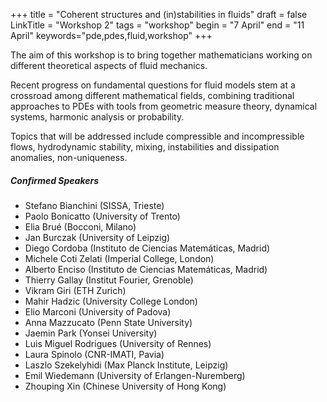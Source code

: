 +++
title = "Coherent structures and (in)stabilities in fluids"
draft = false
LinkTitle = "Workshop 2"
tags = "workshop"
begin = "7 April"
end = "11 April"
keywords="pde,pdes,fluid,workshop"
+++



The aim of this workshop is to bring together mathematicians working on different theoretical aspects of fluid mechanics. 

Recent progress on fundamental questions for fluid models stem at a crossroad among different mathematical fields, combining traditional approaches to PDEs with tools from geometric measure theory, dynamical systems, harmonic analysis or probability.

Topics that will be addressed include compressible and incompressible flows, hydrodynamic stability, mixing, instabilities and dissipation anomalies, non-uniqueness.

##### **Confirmed Speakers**

* Stefano Bianchini (SISSA, Trieste)
* Paolo Bonicatto  (University of Trento)
* Elia Brué (Bocconi, Milano)
* Jan Burczak (University of Leipzig)
* Diego Cordoba (Instituto de Ciencias Matemáticas, Madrid)
* Michele Coti Zelati (Imperial College, London)
* Alberto Enciso (Instituto de Ciencias Matemáticas, Madrid)
* Thierry Gallay (Institut Fourier, Grenoble)
* Vikram Giri (ETH Zurich)
* Mahir Hadzic (University College London)
* Elio Marconi (University of Padova)
* Anna Mazzucato (Penn State University)
* Jaemin Park (Yonsei University)
* Luis Miguel Rodrigues (University of Rennes)
* Laura Spinolo (CNR-IMATI, Pavia)
* Laszlo Szekelyhidi (Max Planck Institute, Leipzig)
* Emil Wiedemann (University of Erlangen-Nuremberg)
* Zhouping Xin (Chinese University of Hong Kong)
